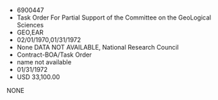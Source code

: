 * 6900447
* Task Order For Partial Support of the Committee   on the GeoLogical Sciences
* GEO,EAR
* 02/01/1970,01/31/1972
* None   DATA NOT AVAILABLE, National Research Council
* Contract-BOA/Task Order
*   name not available
* 01/31/1972
* USD 33,100.00

NONE